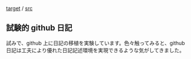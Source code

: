 [target](https://igapyon.github.io/diary/2016/ig161229.html) 
/ [src](https://github.com/igapyon/diary/blob/gh-pages/2016/ig161229.html.src.md) 

## 試験的 github 日記

試みで、github 上に日記の移植を実験しています。色々触ってみると、github 日記は工夫により優れた日記記述環境を実現できるような気がしてきました。
